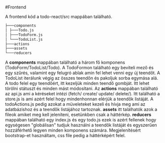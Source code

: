 #Frontend

A frontend kód a todo-react/src mappában található.
```bash
├───components
│ ├───Todo.js
│ ├───TodoForm.js
│ └───TodoList.js
├───actions
├───assets
└───reducers
```

A **components** mappában található a három fő komponens (TodoForm/TodoList/Todo). A TodoFormon található egy beviteli mező és egy szűrés, valamint egy felugró ablak amin fel lehet venni egy új teendőt. A TodoList iterálunk végig az összes teendőn és pakoljuk sorba egymása alá. A todo felel egy teendőért, itt kezeljük minden teendő gombját. Itt lehet törölni státuszt és minden mást módosítani. Az **actions** mappában található az api.js ami a kéréseket intézi (fetch/ create/ update/ delete/). Itt található a store.js is ami azért felel hogy mindenhonnan elérjük a teendők listáját. A todoActions.js pedig azokat a müveleteket kezeli és hívja meg ami az adatbázishoz és a teendők listájához tartoznak. **assets** itt találhatók azok a fileok amiket meg kell jeleníteni, esetünkben csak a háttérkép. **reducers** mappában található egy index.js és egy todo.js ezek is azért fellenek hogy egységesen "globálisan" tudjuk használni a teendők listáját és egyszerűen hozzáférhető legyen minden komponens számára. Megjelenítésért bootstrap-et használtam, css file pedig a háttérképért felel.
